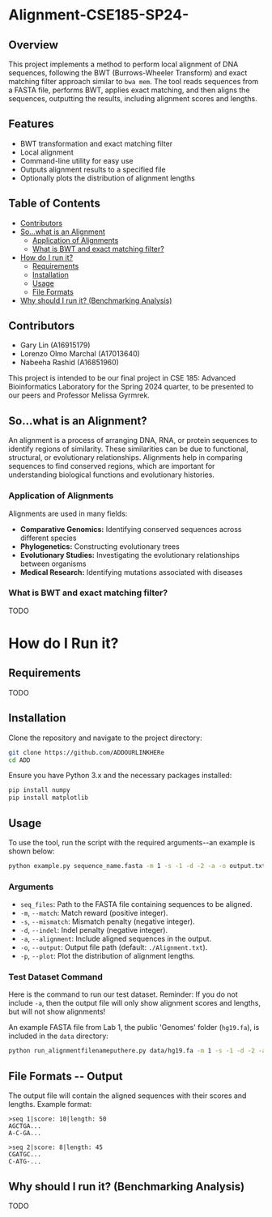 # Alignment-CSE185-SP24-

## Overview
This project implements a method to perform local alignment of DNA sequences, following the BWT (Burrows-Wheeler Transform) and exact matching filter approach similar to `bwa mem`. The tool reads sequences from a FASTA file, performs BWT, applies exact matching, and then aligns the sequences, outputting the results, including alignment scores and lengths.

## Features
- BWT transformation and exact matching filter
- Local alignment
- Command-line utility for easy use
- Outputs alignment results to a specified file
- Optionally plots the distribution of alignment lengths

## Table of Contents

- [Contributors](#contributors)
- [So...what is an Alignment](#sowhat-is-an-alignment)
  - [Application of Alignments](#application-of-alignments)
  - [What is BWT and exact matching filter?](#what-is-bwt-and-exact-matching-filter)
- [How do I run it?](#how-do-i-run-it)
  - [Requirements](#requirements)
  - [Installation](#installation)
  - [Usage](#usage)
  - [File Formats](#file-formats)
- [Why should I run it? (Benchmarking Analysis)](#why-should-i-run-it-benchmarking-analysis)

## Contributors

- Gary Lin (A16915179)
- Lorenzo Olmo Marchal (A17013640)
- Nabeeha Rashid (A16851960)

This project is intended to be our final project in CSE 185: Advanced Bioinformatics Laboratory for the Spring 2024 quarter, to be presented to our peers and Professor Melissa Gyrmrek.

## So...what is an Alignment?
An alignment is a process of arranging DNA, RNA, or protein sequences to identify regions of similarity. These similarities can be due to functional, structural, or evolutionary relationships. Alignments help in comparing sequences to find conserved regions, which are important for understanding biological functions and evolutionary histories.

### Application of Alignments
Alignments are used in many fields:
- **Comparative Genomics:** Identifying conserved sequences across different species
- **Phylogenetics:** Constructing evolutionary trees
- **Evolutionary Studies:** Investigating the evolutionary relationships between organisms
- **Medical Research:** Identifying mutations associated with diseases

### What is BWT and exact matching filter?
TODO

# How do I Run it?

## Requirements
TODO

## Installation
Clone the repository and navigate to the project directory:
```sh
git clone https://github.com/ADDOURLINKHERe
cd ADD
```

Ensure you have Python 3.x and the necessary packages installed:
```sh
pip install numpy
pip install matplotlib
```

## Usage
To use the tool, run the script with the required arguments--an example is shown below:
```sh
python example.py sequence_name.fasta -m 1 -s -1 -d -2 -a -o output.txt -p
```

### Arguments
- `seq_files`: Path to the FASTA file containing sequences to be aligned.
- `-m`, `--match`: Match reward (positive integer).
- `-s`, `--mismatch`: Mismatch penalty (negative integer).
- `-d`, `--indel`: Indel penalty (negative integer).
- `-a`, `--alignment`: Include aligned sequences in the output.
- `-o`, `--output`: Output file path (default: `./Alignment.txt`).
- `-p`, `--plot`: Plot the distribution of alignment lengths.

### Test Dataset Command
Here is the command to run our test dataset. Reminder: If you do not include `-a`, then the output file will only show alignment scores and lengths, but will not show alignments!

An example FASTA file from Lab 1, the public 'Genomes' folder (`hg19.fa`), is included in the `data` directory:
```sh
python run_alignmentfilenameputhere.py data/hg19.fa -m 1 -s -1 -d -2 -a -o output.txt -p
```

## File Formats -- Output
The output file will contain the aligned sequences with their scores and lengths. Example format:
```plaintext
>seq 1|score: 10|length: 50
AGCTGA...
A-C-GA...

>seq 2|score: 8|length: 45
CGATGC...
C-ATG-...
```

## Why should I run it? (Benchmarking Analysis)
TODO

